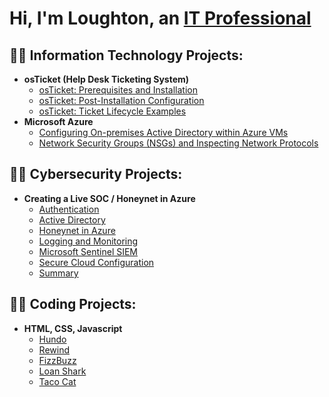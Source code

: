 <h1>Hi, I'm Loughton, an <a href="https://linkedin.com/in/loughtonbennett">IT Professional</a></h1>

<h2>👨‍💻 Information Technology Projects:</h2>

- <b>osTicket (Help Desk Ticketing System)</b>
  - [osTicket: Prerequisites and Installation](https://github.com/Loughton03/osticket-prereqs)
  - [osTicket: Post-Installation Configuration](https://github.com/Loughton03/post-install-config)
  - [osTicket: Ticket Lifecycle Examples](https://github.com/Loughton03/ticket-lifecycle)
- <b>Microsoft Azure</b>
  - [Configuring On-premises Active Directory within Azure VMs](https://github.com/Loughton03/Configure-ActiveDirectory)
  - [Network Security Groups (NSGs) and Inspecting Network Protocols](https://github.com/Loughton03/azure-network-protocols)

<h2>👨‍💻 Cybersecurity Projects:</h2>

- <b>Creating a Live SOC / Honeynet in Azure</b>
  - [Authentication](https://github.com/Loughton03/soc-authentication)
  - [Active Directory](https://github.com/Loughton03/soc-active-directory)
  - [Honeynet in Azure](https://github.com/Loughton03/honeynet-in-azure)
  - [Logging and Monitoring](https://github.com/Loughton03/soc-logging-and-monitoring)
  - [Microsoft Sentinel SIEM](https://github.com/Loughton03/soc-microsoft-sentinel-siem)
  - [Secure Cloud Configuration](https://github.com/Loughton03/Azure-SOC)
  - [Summary](https://github.com/Loughton03/soc-summary)






<h2>👨‍💻 Coding Projects:</h2>

- <b>HTML, CSS, Javascript</b>
  - [Hundo](https://github.com/Loughton03/osticket-prereqs)
  - [Rewind](https://github.com/Loughton03/post-install-config)
  - [FizzBuzz](https://github.com/Loughton03/ticket-lifecycle)
  - [Loan Shark](https://github.com/Loughton03/ticket-lifecycle)
  - [Taco Cat](https://github.com/Loughton03/ticket-lifecycle)






